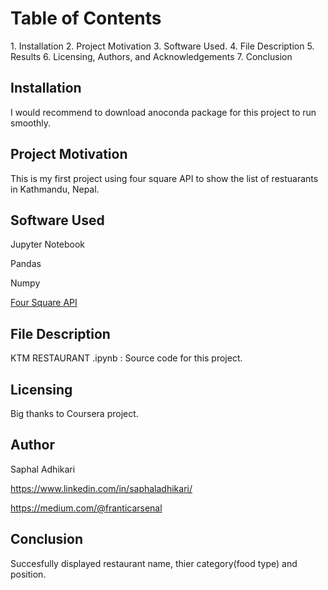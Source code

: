 <h1>Table of Contents</h1>
1. Installation
2. Project Motivation
3. Software Used.
4. File Description
5. Results
6. Licensing, Authors, and Acknowledgements
7. Conclusion

<h2>Installation</h2>
I would recommend to download anoconda package for this project to run smoothly.

<h2>Project Motivation</h2>
This is my first project using four square API to show the list of restuarants in Kathmandu, Nepal.

<h2>Software Used</h2>

Jupyter Notebook

Pandas

Numpy

<a href ='https://developer.foursquare.com/'>Four Square API</a>



<h2>File Description</h2>
KTM RESTAURANT .ipynb : Source code for this project.

<h2>Licensing</h2>
Big thanks to Coursera project.

<h2>Author</h2>
Saphal Adhikari

https://www.linkedin.com/in/saphaladhikari/

https://medium.com/@franticarsenal


<h2>Conclusion</h2>

Succesfully displayed restaurant name, thier category(food type) and position.
